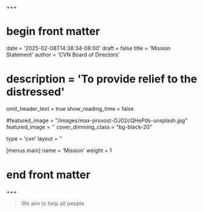 +++
# begin front matter

date = '2025-02-08T14:38:34-08:00'
draft = false
title = 'Mission Statement'
author = 'CVN Board of Directors'
# description = 'To provide relief to the distressed'
omit_header_text =   true
show_reading_time = false

#featured_image = "/images/max-pruvost-OJ02cQHePds-unsplash.jpg"
featured_image = ''
cover_dimming_class = "bg-black-20"

type = 'cvn'
layout = ''

[menus.main]
  name = 'Mission'
  weight = 1

# end front matter
+++

> We aim to help all people